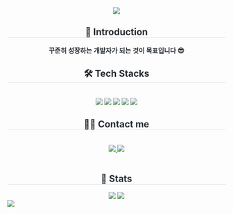 <div align= "center">
    <img src="https://capsule-render.vercel.app/api?type=rounded&color=acb4dc&height=120&text=Welcome%20my%20Github%20😊&animation=&fontColor=000000&fontSize=70" />
    </div>
    <div align= "center"> 
    <h2 style="border-bottom: 1px solid #d8dee4; color: #282d33;"> 🙌 Introduction  </h2>  
    <div style="font-weight: 700; font-size: 15px; text-align: center; color: #282d33;"> 꾸준히 성장하는 개발자가 되는 것이 목표입니다 😎 </div> 
    </div>
    <div align= "center">
    <h2 style="border-bottom: 1px solid #d8dee4; color: #282d33;"> 🛠️ Tech Stacks </h2> <br> 
    <div style="margin: 0 auto; text-align: center;" align= "center"> <img src="https://img.shields.io/badge/MySQL-4479A1?style=flat&logo=MySQL&logoColor=white">
          <img src="https://img.shields.io/badge/Spring Boot-6DB33F?style=flat&logo=Spring Boot&logoColor=white">
          <img src="https://img.shields.io/badge/Python-3776AB?style=flat&logo=Python&logoColor=white">
          <img src="https://img.shields.io/badge/React-61DAFB?style=flat&logo=React&logoColor=white">
          <img src="https://img.shields.io/badge/StyledComponents-DB7093?style=flat&logo=StyledComponents&logoColor=white">
          <br/></div>
    </div>
    <div align= "center">
    <h2 style="border-bottom: 1px solid #d8dee4; color: #282d33;"> 🧑‍💻 Contact me </h2> <br> 
    <div align= "center"> <a href=mailto:xshfns124@gmail.com> <img src="https://img.shields.io/badge/Gmail-EA4335?style=flat&logo=Gmail&logoColor=white&link=mailto:xshfns124@gmail.com"> </a>
         <a href=https://velog.io/@jae-jang/posts> <img src="https://img.shields.io/badge/Velog-20C997?style=flat&logo=Velog&logoColor=white&link=https://velog.io/@jae-jang/posts"> </a>
          </div>  <br> 
    <div align= "center">  </div> 
    </div>
    <div align= "center"> 
        <h2 style="border-bottom: 1px solid #d8dee4; color: #282d33;"> 🏅 Stats </h2> 
    </div>
    <div align= "center"> 
            <img src="https://github-readme-stats.vercel.app/api?username=won-jae-jang&custom_title=won-jae-jang's Github Stat&bg_color=180,000000,&title_color=000000&text_color=000000"/> 
            <img src="https://github-readme-stats.vercel.app/api/top-langs/?username=won-jae-jang&layout=compact&bg_color=180,000000,&title_color=000000&text_color=000000"/> 
    </div> 
    <img src="https://github-readme-stats.vercel.app/api?username=won-jae-jang&custom_title=won-jae-jang%27s%20Github%20Stat&bg_color=180,000000,&title_color=000000&text_color=000000"/>
